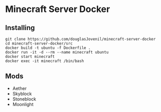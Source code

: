 # Minecraft Server Docker


## Installing
```
git clone https://github.com/douglasJovenil/minecraft-server-docker
cd minecraft-server-docker/src
docker build -t ubuntu -f Dockerfile .
docker run -it -d --rm --name minecraft ubuntu
docker start minecraft
docker exec -it minecraft /bin/bash
```

## Mods
- Aether
- Skyblock
- Stoneblock
- Moonlight